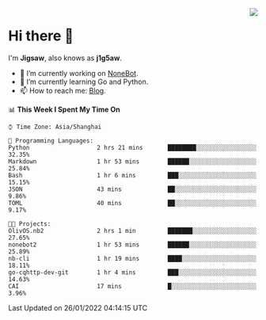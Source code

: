 <a href="#">
  <img align="right" src="https://github-readme-stats.vercel.app/api?username=j1g5awi&count_private=true&show_icons=true&title_color=80070B&text_color=B3B3B3&bg_color=212121&icon_color=80070B" />
</a>

# Hi there 👋

I'm **Jigsaw**, also knows as **j1g5aw**.

- 🔭 I’m currently working on [NoneBot](https://github.com/nonebot).
- 🌱 I’m currently learning Go and Python.
- 📫 How to reach me: [Blog](https://blog.maddestroyer.xyz/).

<!--START_SECTION:waka-->
📊 **This Week I Spent My Time On** 

```text
⌚︎ Time Zone: Asia/Shanghai

💬 Programming Languages: 
Python                   2 hrs 21 mins       ████████░░░░░░░░░░░░░░░░░   32.35% 
Markdown                 1 hr 53 mins        ██████░░░░░░░░░░░░░░░░░░░   25.84% 
Bash                     1 hr 6 mins         ███░░░░░░░░░░░░░░░░░░░░░░   15.15% 
JSON                     43 mins             ██░░░░░░░░░░░░░░░░░░░░░░░   9.86% 
TOML                     40 mins             ██░░░░░░░░░░░░░░░░░░░░░░░   9.17%

🐱‍💻 Projects: 
OlivOS.nb2               2 hrs 1 min         ███████░░░░░░░░░░░░░░░░░░   27.65% 
nonebot2                 1 hr 53 mins        ██████░░░░░░░░░░░░░░░░░░░   25.89% 
nb-cli                   1 hr 19 mins        ████░░░░░░░░░░░░░░░░░░░░░   18.11% 
go-cqhttp-dev-git        1 hr 4 mins         ███░░░░░░░░░░░░░░░░░░░░░░   14.63% 
CAI                      17 mins             █░░░░░░░░░░░░░░░░░░░░░░░░   3.96%

```


 Last Updated on 26/01/2022 04:14:15 UTC
<!--END_SECTION:waka-->
